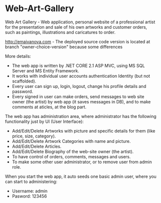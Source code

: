 # Web-Art-Gallery
Web Art Gallery - Web application, personal website of a professional artist for the presentation and sale of his own artworks and customer orders, such as paintings, illustrations and caricatures to order.

http://emaivanova.com - The deployed source code version is located at branch "owner-choice-version" because some differences

More details:
- The web app is written by .NET CORE 2.1 ASP MVC, using MS SQL Server and MS Entity Framework.
- It works with individual user accounts authentication Identity (but not scaffolded).
- Every user can sign up, login, logout, change his profile details and password.
- Every signed in user can make orders, send messages to web site owner (the artist) by web app (it saves messages in DB), and to make comments at aticles, at the blog part.

The web app has administration area, where administrator has the following functionality just by UI (User Interface):
- Add/Edit/Delete Artworks with picture and specific details for them (like price, size, category).
- Add/Edit/Delete Artwork Categories with name and picture.
- Add/Edit/Delete Articles.
- Add/Edit/Delete Biography of the web-site owner (the artist).
- To have control of orders, comments, messages and users.
- To make some other user administrator, or to remove user from admin role.

When you start the web app, it auto seeds one basic admin user, where you can start to administering:
- Username: admin
- Pasword: 123456

